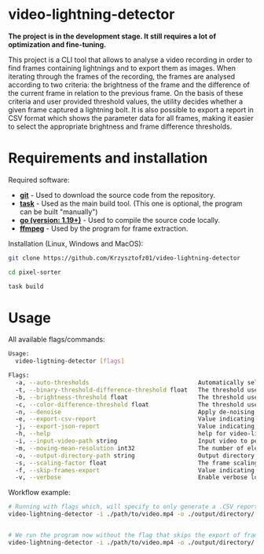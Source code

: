 # video-lightning-detector

**The project is in the development stage. It still requires a lot of optimization and fine-tuning.** 

This project is a CLI tool that allows to analyse a video recording in order to find frames containing lightnings and to export them as images. When iterating through the frames of the recording, the frames are analysed according to two criteria: the brightness of the frame and the difference of the current frame in relation to the previous frame. On the basis of these criteria and user provided threshold values, the utility decides whether a given frame captured a lightning bolt. It is also possible to export a report in CSV format which shows the parameter data for all frames, making it easier to select the appropriate brightness and frame difference thresholds. 

# Requirements and installation
Required software:
- **[git](https://git-scm.com/)** - Used to download the source code from the repository.
- **[task](https://taskfile.dev/)** - Used as the main build tool. (This one is optional, the program can be built "manually")
- **[go (version: 1.19+)](https://go.dev/)** - Used to compile the source code locally.
- **[ffmpeg](https://ffmpeg.org/)** - Used by the program for frame extraction.

Installation (Linux, Windows and MacOS):
```sh
git clone https://github.com/Krzysztofz01/video-lightning-detector

cd pixel-sorter

task build
```

# Usage
All available flags/commands:
```sh
Usage:
  video-ligtning-detector [flags]

Flags:
  -a, --auto-thresholds                               Automatically select thresholds for all parameters based on calculated frame values. Values that are explicitly provided will not be overwritten.
  -t, --binary-threshold-difference-threshold float   The threshold used to determine the difference between two neighbouring frames after the binary thresholding process. Detection is credited when the value for a given frame is greater than the sum of the threshold of tripping and the moving average
  -b, --brightness-threshold float                    The threshold used to determine the brightness of the frame. Detection is credited when the value for a given frame is greater than the sum of the threshold of tripping and the moving average
  -c, --color-difference-threshold float              The threshold used to determine the difference between two neighbouring frames on the color basis. Detection is credited when the value for a given frame is greater than the sum of the threshold of tripping and the moving average.
  -n, --denoise                                       Apply de-noising to the frames. This may have a positivie effect on the frames statistics precision.
  -e, --export-csv-report                             Value indicating if the frames statistics report in CSV format should be exported.
  -j, --export-json-report                            Value indicating if the frames statistics report in JSON format should be exported.
  -h, --help                                          help for video-ligtning-detector
  -i, --input-video-path string                       Input video to perform the lightning detection.
  -m, --moving-mean-resolution int32                  The number of elements of the subset on which the moving mean will be calculated, for each parameter. (default 50)
  -o, --output-directory-path string                  Output directory to store detected frames.
  -s, --scaling-factor float                          The frame scaling factor used to downscale frames for better performance. (default 0.5)
  -f, --skip-frames-export                            Value indicating if the detected frames should not be exported.
  -v, --verbose                                       Enable verbose logging.

```

Workflow example:
```sh
# Running with flags which, will specify to only generate a .CSV report to analyze the values and select the appropriate thresholds. Scaling is also applied to make the whole operation faster
video-lightning-detector -i ./path/to/video.mp4 -o ./output/directory/ -f -s 0.5


# We run the program now without the flag that skips the export of frames. We set the thresholds. We continue to use the scaling. We do not export the .CSV report again.
video-lightning-detector -i ./path/to/video.mp4 -o ./output/directory/ -r -s 0.5 -b 0.002 -d 0.052
```